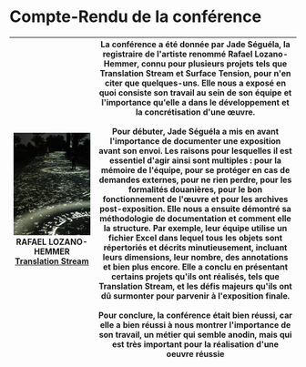 # Compte-Rendu de la conférence

| <img src="Médias/exposition_translation_stream.jpg" alt="Image" width="1200"> RAFAEL LOZANO-HEMMER [Translation Stream](https://www.lozano-hemmer.com/translation_stream.php) | La conférence a été donnée par Jade Séguéla, la registraire de l'artiste renommé Rafael Lozano-Hemmer, connu pour plusieurs projets tels que Translation Stream et Surface Tension, pour n'en citer que quelques-uns. Elle nous a exposé en quoi consiste son travail au sein de son équipe et l'importance qu'elle a dans le développement et la concrétisation d'une œuvre. <br><br> Pour débuter, Jade Séguéla a mis en avant l'importance de documenter une exposition avant son envoi. Les raisons pour lesquelles il est essentiel d'agir ainsi sont multiples : pour la mémoire de l'équipe, pour se protéger en cas de demandes externes, pour ne rien perdre, pour les formalités douanières, pour le bon fonctionnement de l'œuvre et pour les archives post-exposition. Elle nous a ensuite démontré sa méthodologie de documentation et comment elle la structure. Par exemple, leur équipe utilise un fichier Excel dans lequel tous les objets sont répertoriés et décrits minutieusement, incluant leurs dimensions, leur nombre, des annotations et bien plus encore. Elle a conclu en présentant certains projets qu'ils ont réalisés, tels que Translation Stream, et les défis majeurs qu'ils ont dû surmonter pour parvenir à l'exposition finale. <br><br> Pour conclure, la conférence était bien réussi, car elle a bien réussi à nous montrer l'importance de son travail, un métier qui semble anodin, mais qui est très important pour la réalisation d'une oeuvre réussie|
|:---:|---|

